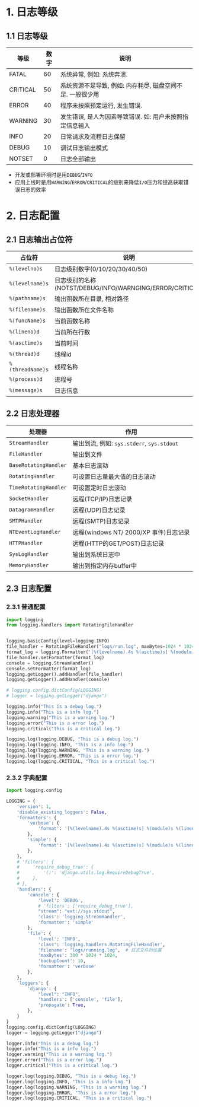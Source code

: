 # 1. 日志等级

## 1.1 日志等级

| 等级     | 数字 | 说明                                                       |
| -------- | ---- | ---------------------------------------------------------- |
| FATAL    | 60   | 系统异常, 例如: 系统奔溃.                                  |
| CRITICAL | 50   | 系统资源不足导致, 例如: 内存耗尽, 磁盘空间不足. 一般很少用 |
| ERROR    | 40   | 程序未按照预定运行, 发生错误.                              |
| WARNING  | 30   | 发生错误, 是人为因素导致错误. 如: 用户未按照指定信息输入   |
| INFO     | 20   | 日常请求及流程日志保留                                     |
| DEBUG    | 10   | 调试日志输出模式                                           |
| NOTSET   | 0    | 日志全部输出                                               |
* 开发或部署环境时是用`DEBUG`/`INFO`
* 应用上线时是用`WARNING`/`ERROR`/`CRITICAL`的级别来降低`I/O`压力和提高获取错误日志的效率

# 2. 日志配置

## 2.1 日志输出占位符


| 占位符           | 说明                                                     |
| ---------------- | -------------------------------------------------------- |
| `%(levelno)s`    | 日志级别数字(0/10/20/30/40/50)                           |
| `%(levelname)s`  | 日志级别的名称(NOTST/DEBUG/INFO/WARNGING/ERROR/CRITICAL) |
| `%(pathname)s`   | 输出函数所在目录, 相对路径                               |
| `%(filename)s`   | 输出函数所在文件名称                                     |
| `%(funcName)s`   | 当前函数名称                                             |
| `%(lineno)d`     | 当前所在行数                                             |
| `%(asctime)s`    | 当前时间                                                 |
| `%(thread)d`     | 线程id                                                   |
| `%(threadName)s` | 线程名称                                                 |
| `%(process)d`    | 进程号                                                   |
| `%(message)s`    | 日志信息                                                 |
## 2.2 日志处理器

| 处理器                | 作用                                       |
| --------------------- | ------------------------------------------ |
| `StreamHandler`       | 输出到流, 例如: `sys.stderr`, `sys.stdout` |
| `FileHandler`         | 输出到文件                                 |
| `BaseRotatingHandler` | 基本日志滚动                               |
| `RotatingHandler`     | 可设置日志量最大值的日志滚动               |
| `TimeRotatingHandler` | 可设置定时日志滚动                         |
| `SocketHandler`       | 远程(TCP/IP)日志记录                       |
| `DatagramHandler`     | 远程(UDP)日志记录                          |
| `SMTPHandler`         | 远程(SMTP)日志记录                         |
| `NTEventLogHandler`   | 远程(windows NT/ 2000/XP 事件)日志记录     |
| `HTTPHandler`         | 远程(HTTP的GET/POST)日志记录               |
| `SysLogHandler`       | 输出到系统日志中                           |
| `MemoryHandler`       | 输出到指定内存buffer中                     |



## 2.3 日志配置

### 2.3.1 普通配置

```Python
import logging
from logging.handlers import RotatingFileHandler


logging.basicConfig(level=logging.INFO)                                                          # 配置等级
file_handler = RotatingFileHandler("logs/run.log", maxBytes=1024 * 1024 * 100, backupCount=10)   # 配置文件路径/大小/数量
format_log = logging.Formatter('[%(levelname).4s %(asctime)s] %(module)s %(lineno)d %(message)s')# 配置输出格式
file_handler.setFormatter(format_log)                                                            # 载入输出格式
console = logging.StreamHandler()                                                                # 配置终端输出
console.setFormatter(format_log)                                                                 # 载入输出格式
logging.getLogger().addHandler(file_handler)                                                     # 配置到全局
logging.getLogger().addHandler(console)

# logging.config.dictConfig(LOGGING)
# logger = logging.getLogger("django")

logging.info("This is a debug log.")
logging.info("This is a info log.")
logging.warning("This is a warning log.")
logging.error("This is a error log.")
logging.critical("This is a critical log.")

logging.log(logging.DEBUG, "This is a debug log.")
logging.log(logging.INFO, "This is a info log.")
logging.log(logging.WARNING, "This is a warning log.")
logging.log(logging.ERROR, "This is a error log.")
logging.log(logging.CRITICAL, "This is a critical log.")
```

### 2.3.2 字典配置

```Python
import logging.config

LOGGING = {
    'version': 1,
    'disable_existing_loggers': False,
    'formatters': {
        'verbose': {
            'format': '[%(levelname).4s %(asctime)s] %(module)s %(lineno)d %(message)s'
        },
        'simple': {
            'format': '[%(levelname).4s %(asctime)s] %(module)s %(lineno)d %(message)s'
        },
    },
    # 'filters': {
    #     'require_debug_true': {
    #         '()': 'django.utils.log.RequireDebugTrue',
    #     },
    # },
    'handlers': {
        'console': {
            'level': 'DEBUG',
            # 'filters': ['require_debug_true'],
            "stream": "ext://sys.stdout",
            'class': 'logging.StreamHandler',
            'formatter': 'simple'
        },
        'file': {
            'level': 'INFO',
            'class': 'logging.handlers.RotatingFileHandler',
            'filename': "logs/running.log",  # 日志文件的位置
            'maxBytes': 300 * 1024 * 1024,
            'backupCount': 10,
            'formatter': 'verbose'
        },
    },
    'loggers': {
        'django': {
            "level": "INFO",
            'handlers': ['console', 'file'],
            'propagate': True,
        },
    }
}
logging.config.dictConfig(LOGGING)
logger = logging.getLogger("django")

logger.info("This is a debug log.")
logger.info("This is a info log.")
logger.warning("This is a warning log.")
logger.error("This is a error log.")
logger.critical("This is a critical log.")

logger.log(logging.DEBUG, "This is a debug log.")
logger.log(logging.INFO, "This is a info log.")
logger.log(logging.WARNING, "This is a warning log.")
logger.log(logging.ERROR, "This is a error log.")
logger.log(logging.CRITICAL, "This is a critical log.")
```